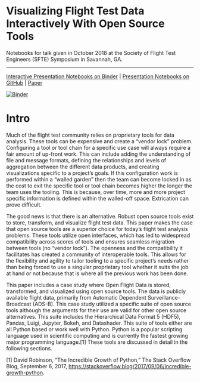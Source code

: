 # Visualizing Flight Test Data Interactively With Open Source Tools

Notebooks for talk given in October 2018 at the Society of Flight Test Engineers (SFTE) Symposium in Savannah, GA. 

- - -

[Interactive Presentation Notebooks on Binder](https://mybinder.org/v2/gh/slstarnes/sfte2018-adsb/binder?filepath=sfte2018.ipynb) | [Presentation Notebooks on GitHub](/sfte2018.ipynb) | [Paper](/paper/Visualizing%20Flight%20Test%20Data%20Interactively%20With%20Open%20Source%20Tools.pdf)

[![Binder](https://mybinder.org/badge.svg)](https://mybinder.org/v2/gh/slstarnes/sfte2018-adsb/binder?filepath=sfte2018.ipynb)

# Intro
Much of the flight test community relies on proprietary tools for data analysis. These tools can be expensive and create a “vendor lock” problem. Configuring a tool or tool chain for a specific use case will always require a fair amount of up-front work. This can include adding the understanding of file and message formats, defining the relationships and levels of aggregation between the different data products, and creating visualizations specific to a project’s goals. If this configuration work is performed within a “walled garden” then the team can become locked in as the cost to exit the specific tool or tool chain becomes higher the longer the team uses the tooling. This is because, over time, more and more project specific information is defined within the walled-off space. Extrication can prove difficult. 

The good news is that there is an alternative. Robust open source tools exist to store, transform, and visualize flight test data. This paper makes the case that open source tools are a superior choice for today’s flight test analysis problems. These tools utilize open interfaces, which has led to widespread compatibility across scores of tools and ensures seamless migration between tools (no “vendor lock”). The openness and the compatibility it facilitates has created a community of interoperable tools. This allows for the flexibility and agility to tailor tooling to a specific project’s needs rather than being forced to use a singular proprietary tool whether it suits the job at hand or not because that is where all the previous work has been done. 

This paper includes a case study where Open Flight Data is stored, transformed, and visualized using open source tools. The data is publicly available flight data, primarily from Automatic Dependent Surveillance-Broadcast (ADS-B). This case study utilized a specific suite of open source tools although the arguments for their use are valid for other open source alternatives. This suite includes the Hierarchical Data Format 5 (HDF5), Pandas, Luigi, Jupyter, Bokeh, and Datashader. This suite of tools either are all Python based or work well with Python. Python is a popular scripting language used in scientific computing and is currently the fastest growing major programming language.[1]  These tools are discussed in detail in the following sections. 

[1] David Robinson, “The Incredible Growth of Python,” The Stack Overflow Blog, September 6, 2017, https://stackoverflow.blog/2017/09/06/incredible-growth-python.

